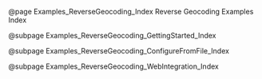 @page Examples_ReverseGeocoding_Index Reverse Geocoding Examples Index


@subpage Examples_ReverseGeocoding_GettingStarted_Index

@subpage Examples_ReverseGeocoding_ConfigureFromFile_Index

@subpage Examples_ReverseGeocoding_WebIntegration_Index

